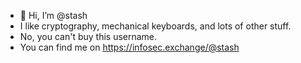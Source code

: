 - 👋 Hi, I’m @stash
- I like cryptography, mechanical keyboards, and lots of other stuff.
- No, you can't buy this username.
- You can find me on <a rel="me" href="https://infosec.exchange/@stash">https://infosec.exchange/@stash</a>
